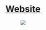 <div align="center">
 <h1>
<a href="https://sourav-c-portfolio.netlify.app"> 
 Website
</a></h1>
</div>

<div align="center">
<a href="https://sourav-c-portfolio.netlify.app"> 
  <img src="https://cdn.dribbble.com/users/5720644/screenshots/13912339/media/cfc570f6891e4aef4ae3c5282a767847.gif" />
</a>
</div>
